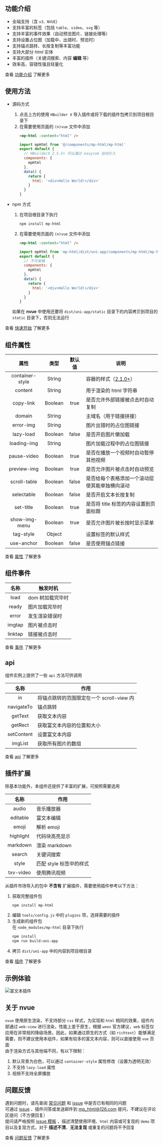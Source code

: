 ## 功能介绍
- 全端支持（含 `v3、NVUE`）
- 支持丰富的标签（包括 `table`、`video`、`svg` 等）
- 支持丰富的事件效果（自动预览图片、链接处理等）
- 支持设置占位图（加载中、出错时、预览时）
- 支持锚点跳转、长按复制等丰富功能
- 支持大部分 *html* 实体
- 丰富的插件（关键词搜索、内容 **编辑** 等）
- 效率高、容错性强且轻量化

查看 [功能介绍](https://jin-yufeng.gitee.io/mp-html/#/overview/feature) 了解更多

## 使用方法
- 源码方式  
  1. 点击上方的使用 `HBuilder X` 导入插件或将下载的插件包拷贝到项目根目录下  
  2. 在需要使用页面的 `(n)vue` 文件中添加  
     ```html
     <mp-html :content="html" />
     ```
     ```javascript
     import mpHtml from '@/components/mp-html/mp-html'
     export default {
       // HBuilderX 2.5.5+ 可以通过 easycom 自动引入
       components: {
         mpHtml
       },
       data() {
         return {
           html: '<div>Hello World!</div>'
         }
       }
     }
     ```

- npm 方式  
  1. 在项目根目录下执行  
     ```bash
     npm install mp-html
     ```
  2. 在需要使用页面的 `(n)vue` 文件中添加  
     ```html
     <mp-html :content="html" />
     ```
     ```javascript
     import mpHtml from 'mp-html/dist/uni-app/components/mp-html/mp-html'
     export default {
       // 不可省略
       components: {
         mpHtml
       },
       data() {
         return {
           html: '<div>Hello World!</div>'
         }
       }
     }
     ```
  
  如果在 **nvue** 中使用还要将 `dist/uni-app/static` 目录下的内容拷贝到项目的 `static` 目录下，否则无法运行  

查看 [快速开始](https://jin-yufeng.gitee.io/mp-html/#/overview/quickstart) 了解更多

## 组件属性

| 属性 | 类型 | 默认值 | 说明 |
|:---:|:---:|:---:|---|
| container-style | String |  | 容器的样式（[2.1.0+](https://jin-yufeng.gitee.io/mp-html/#/changelog/changelog#v210)） |
| content | String |  | 用于渲染的 html 字符串 |
| copy-link | Boolean | true | 是否允许外部链接被点击时自动复制 |
| domain | String |  | 主域名（用于链接拼接） |
| error-img | String |  | 图片出错时的占位图链接 |
| lazy-load | Boolean | false | 是否开启图片懒加载 |
| loading-img | String |  | 图片加载过程中的占位图链接 |
| pause-video | Boolean | true | 是否在播放一个视频时自动暂停其他视频 |
| preview-img | Boolean | true | 是否允许图片被点击时自动预览 |
| scroll-table | Boolean | false | 是否给每个表格添加一个滚动层使其能单独横向滚动 |
| selectable | Boolean | false | 是否开启文本长按复制 |
| set-title | Boolean | true | 是否将 title 标签的内容设置到页面标题 |
| show-img-menu | Boolean | true | 是否允许图片被长按时显示菜单 |
| tag-style | Object |  | 设置标签的默认样式 |
| use-anchor | Boolean | false | 是否使用锚点链接 |

查看 [属性](https://jin-yufeng.gitee.io/mp-html/#/basic/prop) 了解更多

## 组件事件

| 名称 | 触发时机 |
|:---:|---|
| load | dom 树加载完毕时 |
| ready | 图片加载完毕时 |
| error | 发生渲染错误时 |
| imgtap | 图片被点击时 |
| linktap | 链接被点击时 |

查看 [事件](https://jin-yufeng.gitee.io/mp-html/#/basic/event) 了解更多

## api
组件实例上提供了一些 `api` 方法可供调用

| 名称 | 作用 |
|:---:|---|
| in | 将锚点跳转的范围限定在一个 scroll-view 内 |
| navigateTo | 锚点跳转 |
| getText | 获取文本内容 |
| getRect | 获取富文本内容的位置和大小 |
| setContent | 设置富文本内容 |
| imgList | 获取所有图片的数组 |

查看 [api](https://jin-yufeng.gitee.io/mp-html/#/advanced/api) 了解更多

## 插件扩展  
除基本功能外，本组件还提供了丰富的扩展，可按照需要选用

| 名称 | 作用 |
|:---:|---|
| audio | 音乐播放器 |
| editable | 富文本编辑 |
| emoji | 解析 emoji |
| highlight | 代码块高亮显示 |
| markdown | 渲染 markdown |
| search | 关键词搜索 |
| style | 匹配 style 标签中的样式 |
| txv-video | 使用腾讯视频 |

从插件市场导入的包中 **不含有** 扩展插件，需要使用插件参考以下方法：  
1. 获取完整组件包  
   ```bash
   npm install mp-html
   ```
2. 编辑 `tools/config.js` 中的 `plugins` 项，选择需要的插件  
3. 生成新的组件包  
   在 `node_modules/mp-html` 目录下执行  
   ```bash
   npm install
   npm run build:uni-app
   ```
4. 拷贝 `dist/uni-app` 中的内容到项目根目录  

查看 [插件](https://jin-yufeng.gitee.io/mp-html/#/advanced/plugin) 了解更多

## 示例体验
![富文本插件](https://gitee.com/jin-yufeng/mp-html/raw/master/docs/assets/case/富文本插件.jpg)

## 关于 nvue
`nvue` 使用原生渲染，不支持部分 `css` 样式，为实现和 `html` 相同的效果，组件内部通过 `web-view` 进行渲染，性能上差于原生，根据 `weex` 官方建议，`web` 标签仅应用在非常规的降级场景。因此，如果通过原生的方式（如 `richtext`）能够满足需要，则不建议使用本组件，如果有较多的富文本内容，则可以直接使用 `vue` 页面  
由于渲染方式与其他端不同，有以下限制：  
1. 默认背景为白色，可以通过 `container-style` 属性修改（设置为透明无效）
2. 不支持 `lazy-load` 属性
3. 视频不支持全屏播放

## 问题反馈
遇到问题时，请先查阅 [常见问题](https://jin-yufeng.gitee.io/mp-html/#/question/faq) 和 [issue](https://github.com/jin-yufeng/mp-html/issues) 中是否已有相同的问题  
可通过 [issue](https://github.com/jin-yufeng/mp-html/issues/new/choose) 、插件问答或发送邮件到 [mp_html@126.com](mailto:mp_html@126.com) 提问，不建议在评论区提问（不方便回复）  
提问请严格按照 [issue 模板](https://github.com/jin-yufeng/mp-html/issues/new/choose) ，描述清楚使用环境、`html` 内容或可复现的 `demo` 项目以及复现方式，对于 **描述不清**、**无法复现** 或重复的问题将不予回复  

查看 [问题反馈](https://jin-yufeng.gitee.io/mp-html/#/question/feedback) 了解更多